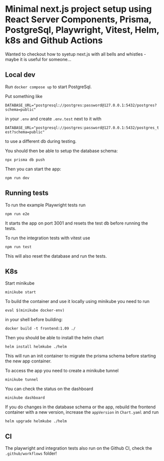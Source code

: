 # Minimal next.js project setup using React Server Components, Prisma, PostgreSql, Playwright, Vitest, Helm, k8s and Github Actions

Wanted to checkout how to syetup next.js with all bells and whistles - maybe it is useful for someone...

## Local dev

Run `docker compose up` to start PostgreSql.

Put something like

`DATABASE_URL="postgresql://postgres:password@127.0.0.1:5432/postgres?schema=public"`

in your `.env` and create `.env.test` next to it with

`DATABASE_URL="postgresql://postgres:password@127.0.0.1:5432/postgres_test?schema=public"`

to use a different db during testing.

You should then be able to setup the database schema:

`npx prisma db push`

Then you can start the app:

`npm run dev`

## Running tests

To run the example Playwright tests run

`npm run e2e`

It starts the app on port 3001 and resets the test db before running the tests.

To run the integration tests with vitest use

`npm run test`

This will also reset the database and run the tests.

## K8s

Start minikube

`minikube start`

To build the container and use it locally using minikube you need to run

`eval $(minikube docker-env)`

in your shell before building:

`docker build -t frontend:1.09 ./`

Then you should be able to install the helm chart

`helm install helmkube ./helm`

This will run an init container to migrate the prisma schema before starting the new app container.

To access the app you need to create a minikube tunnel

`minikube tunnel`

You can check the status on the dashboard

`minikube dashboard`

If you do changes in the database schema or the app, rebuild the frontend container with a new version, increase the `appVersion` in `Chart.yaml` and run

`helm upgrade helmkube ./helm`

## CI

The playwright and integration tests also run on the Github CI, check the `.github/workflows` folder!
